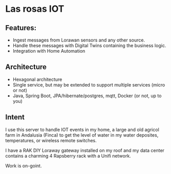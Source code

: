 # Las rosas IOT

## Features:
- Ingest messages from Lorawan sensors and any other source.
- Handle these messages with Digital Twins containing the business logic.
- Integration with  Home Automation

## Architecture
- Hexagonal architecture
- Single service, but may be extended to support multiple services (micro or not)
- Java, Spring Boot, JPA/hibernate/postgres, mqtt, Docker (or not, up to you)

## Intent
I use this server to handle IOT events in my home, a large and old agricol farm in Andalusia (Finca)
to get the level of water in my water deposites, temperatures, or wireless remote switches.

I have a RAK DIY Loraway gateway installed on my roof and my data center contains a charming 4 Rapsberry rack with a Unifi network.

Work is on-goint.
